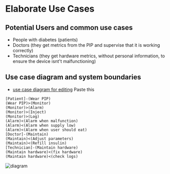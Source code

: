 # Elaborate Use Cases

## Potential Users and common use cases
- People with diabetes (patients)
- Doctors (they get metrics from the PIP and supervise that it is working correctly)
- Technicians (they get hardware metrics, without personal information, to ensure the device isnt't malfunctioning)

## Use case diagram and system boundaries
- [use case diagram for editing](http://yuml.me/edit/f6351879)
  Paste this
```
[Patient]-(Wear PIP)
(Wear PIP)>(Monitor)
(Monitor)>(Alarm)
(Monitor)>(Inject)
(Monitor)>(Log)
(Alarm)<(Alarm when malfunction)
(Alarm)<(Alarm when supply low)
(Alarm)<(Alarm when user should eat)
[Doctor]-(Maintain)
(Maintain)<(Adjust parameters)
(Maintain)<(Refill insulin)
[Technician]-(Maintain hardware)
(Maintain hardware)<(fix hardware)
(Maintain hardware)<(check logs)
```
![diagram](http://yuml.me/f6351879)
